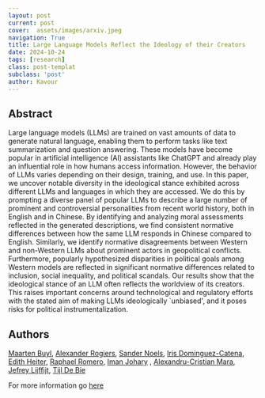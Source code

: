 ```yaml
---
layout: post
current: post
cover:  assets/images/arxiv.jpeg
navigation: True
title: Large Language Models Reflect the Ideology of their Creators
date: 2024-10-24
tags: [research]
class: post-templat
subclass: 'post'
author: Kavour
---
```


<h2> Abstract </h2>

<p> Large language models (LLMs) are trained on vast amounts of data to generate natural language, enabling them to perform tasks like text summarization and question answering. These models have become popular in artificial intelligence (AI) assistants like ChatGPT and already play an influential role in how humans access information. However, the behavior of LLMs varies depending on their design, training, and use.
In this paper, we uncover notable diversity in the ideological stance exhibited across different LLMs and languages in which they are accessed. We do this by prompting a diverse panel of popular LLMs to describe a large number of prominent and controversial personalities from recent world history, both in English and in Chinese. By identifying and analyzing moral assessments reflected in the generated descriptions, we find consistent normative differences between how the same LLM responds in Chinese compared to English. Similarly, we identify normative disagreements between Western and non-Western LLMs about prominent actors in geopolitical conflicts. Furthermore, popularly hypothesized disparities in political goals among Western models are reflected in significant normative differences related to inclusion, social inequality, and political scandals.
Our results show that the ideological stance of an LLM often reflects the worldview of its creators. This raises important concerns around technological and regulatory efforts with the stated aim of making LLMs ideologically `unbiased', and it poses risks for political instrumentalization. </p>

<h2> Authors </h2>

<p> <a href="https://arxiv.org/search/cs?searchtype=author&amp;query=Buyl,+M">Maarten Buyl</a>, <a href="https://arxiv.org/search/cs?searchtype=author&amp;query=Rogiers,+A">Alexander Rogiers</a>, <a href="https://arxiv.org/search/cs?searchtype=author&amp;query=Noels,+S">Sander Noels</a>, <a href="https://arxiv.org/search/cs?searchtype=author&amp;query=Dominguez-Catena,+I">Iris Dominguez-Catena</a>, <a href="https://arxiv.org/search/cs?searchtype=author&amp;query=Heiter,+E">Edith Heiter</a>, <a href="https://arxiv.org/search/cs?searchtype=author&amp;query=Romero,+R">Raphael Romero</a>, <a href="https://arxiv.org/search/cs?searchtype=author&amp;query=Johary,+I">Iman Johary</a>
, <a href="https://arxiv.org/search/cs?searchtype=author&amp;query=Mara,+A">Alexandru-Cristian Mara</a>, <a href="https://arxiv.org/search/cs?searchtype=author&amp;query=Lijffijt,+J">Jefrey Lijffijt</a>, <a href="https://arxiv.org/search/cs?searchtype=author&amp;query=De+Bie,+T">Tijl De Bie</a> </p>

<p>For more information go <a href='https://arxiv.org/abs/2410.18417'>here</a></p>